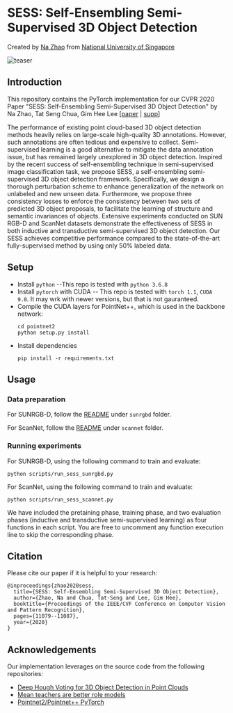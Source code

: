 # SESS: Self-Ensembling Semi-Supervised 3D Object Detection
Created by <a href="https://github.com/Na-Z" target="_blank">Na Zhao</a> from 
<a href="http://www.nus.edu.sg/" target="_blank">National University of Singapore</a>

![teaser](https://github.com/Na-Z/sess/blob/master/teaser.jpg)

## Introduction
This repository contains the PyTorch implementation for our CVPR 2020 Paper 
"SESS: Self-Ensembling Semi-Supervised 3D Object Detection" by Na Zhao, Tat Seng Chua, Gim Hee Lee 
[[paper](http://openaccess.thecvf.com/content_CVPR_2020/papers/Zhao_SESS_Self-Ensembling_Semi-Supervised_3D_Object_Detection_CVPR_2020_paper.pdf) 
| [supp](http://openaccess.thecvf.com/content_CVPR_2020/supplemental/Zhao_SESS_Self-Ensembling_Semi-Supervised_CVPR_2020_supplemental.pdf)]

The performance of existing point cloud-based 3D object detection methods heavily relies on large-scale high-quality 3D 
annotations. However, such annotations are often tedious and expensive to collect. Semi-supervised learning is a good 
alternative to mitigate the data annotation issue, but has remained largely unexplored in 3D object detection. Inspired 
by the recent success of self-ensembling technique in semi-supervised image classification task, we propose SESS, a 
self-ensembling semi-supervised 3D object detection framework. Specifically, we design a thorough perturbation scheme 
to enhance generalization of the network on unlabeled and new unseen data. Furthermore, we propose three consistency 
losses to enforce the consistency between two sets of predicted 3D object proposals, to facilitate the learning of 
structure and semantic invariances of objects. Extensive experiments conducted on SUN RGB-D and ScanNet datasets 
demonstrate the effectiveness of SESS in both inductive and transductive semi-supervised 3D object detection. Our SESS 
achieves competitive performance compared to the state-of-the-art fully-supervised method by using only 50% labeled data.

## Setup
- Install `python` --This repo is tested with `python 3.6.8`
- Install `pytorch` with CUDA -- This repo is tested with `torch 1.1`, `CUDA 9.0`. 
It may wrk with newer versions, but that is not gauranteed.
- Compile the CUDA layers for PointNet++, which is used in the backbone network:
    ```
    cd pointnet2
    python setup.py install
    ```
- Install dependencies
    ```
    pip install -r requirements.txt
    ```

## Usage
### Data preparation
For SUNRGB-D, follow the [README](https://github.com/Na-Z/sess/blob/master/sunrgbd/README.md) under `sunrgbd` folder.

For ScanNet, follow the [README](https://github.com/Na-Z/sess/blob/master/scannet/README.md) under `scannet` folder.

### Running experiments
For SUNRGB-D, using the following command to train and evaluate:
    
    python scripts/run_sess_sunrgbd.py

For ScanNet, using the following command to train and evaluate:
    
    python scripts/run_sess_scannet.py

We have included the pretaining phase, training phase, and two evaluation phases 
 (inductive and transductive semi-supervised learning) as four functions in each script. 
You are free to uncomment any function execution line to skip the corresponding phase. 

## Citation
Please cite our paper if it is helpful to your research:

    @inproceedings{zhao2020sess,
      title={SESS: Self-Ensembling Semi-Supervised 3D Object Detection},
      author={Zhao, Na and Chua, Tat-Seng and Lee, Gim Hee},
      booktitle={Proceedings of the IEEE/CVF Conference on Computer Vision and Pattern Recognition},
      pages={11079--11087},
      year={2020}
    }


## Acknowledgements
Our implementation leverages on the source code from the following repositories:
- [Deep Hough Voting for 3D Object Detection in Point Clouds](https://github.com/facebookresearch/votenet)
- [Mean teachers are better role models](https://github.com/CuriousAI/mean-teacher)
- [Pointnet2/Pointnet++ PyTorch](https://github.com/erikwijmans/Pointnet2_PyTorch)
